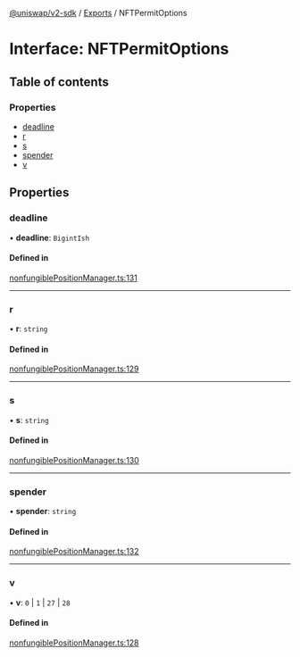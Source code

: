 [@uniswap/v2-sdk](../README.md) / [Exports](../modules.md) / NFTPermitOptions

# Interface: NFTPermitOptions

## Table of contents

### Properties

- [deadline](NFTPermitOptions.md#deadline)
- [r](NFTPermitOptions.md#r)
- [s](NFTPermitOptions.md#s)
- [spender](NFTPermitOptions.md#spender)
- [v](NFTPermitOptions.md#v)

## Properties

### deadline

• **deadline**: `BigintIsh`

#### Defined in

[nonfungiblePositionManager.ts:131](https://github.com/Uniswap/v2-sdk/blob/08a7c05/src/nonfungiblePositionManager.ts#L131)

___

### r

• **r**: `string`

#### Defined in

[nonfungiblePositionManager.ts:129](https://github.com/Uniswap/v2-sdk/blob/08a7c05/src/nonfungiblePositionManager.ts#L129)

___

### s

• **s**: `string`

#### Defined in

[nonfungiblePositionManager.ts:130](https://github.com/Uniswap/v2-sdk/blob/08a7c05/src/nonfungiblePositionManager.ts#L130)

___

### spender

• **spender**: `string`

#### Defined in

[nonfungiblePositionManager.ts:132](https://github.com/Uniswap/v2-sdk/blob/08a7c05/src/nonfungiblePositionManager.ts#L132)

___

### v

• **v**: ``0`` \| ``1`` \| ``27`` \| ``28``

#### Defined in

[nonfungiblePositionManager.ts:128](https://github.com/Uniswap/v2-sdk/blob/08a7c05/src/nonfungiblePositionManager.ts#L128)

